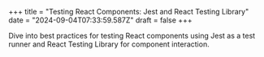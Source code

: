 +++
title = "Testing React Components: Jest and React Testing Library"
date = "2024-09-04T07:33:59.587Z"
draft = false
+++

  Dive into best practices for testing React components using Jest as a test runner and React Testing Library for component interaction.
        